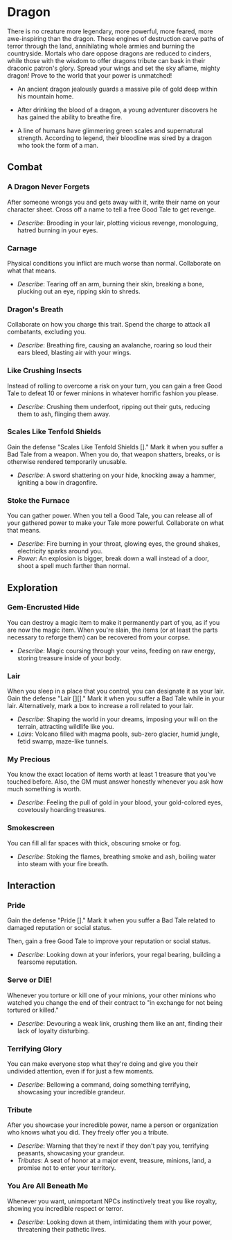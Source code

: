 # Dragon

There is no creature more legendary, more powerful, more feared, more awe-inspiring than the dragon. These engines of destruction carve paths of terror through the land, annihilating whole armies and burning the countryside. Mortals who dare oppose dragons are reduced to cinders, while those with the wisdom to offer dragons tribute can bask in their draconic patron's glory. Spread your wings and set the sky aflame, mighty dragon! Prove to the world that your power is unmatched!

* An ancient dragon jealously guards a massive pile of gold deep within his mountain home.

* After drinking the blood of a dragon, a young adventurer discovers he has gained the ability to breathe fire.

* A line of humans have glimmering green scales and supernatural strength. According to legend, their bloodline was sired by a dragon who took the form of a man.

## Combat

### A Dragon Never Forgets

After someone wrongs you and gets away with it, write their name on your character sheet. Cross off a name to tell a free Good Tale to get revenge.

* *Describe*: Brooding in your lair, plotting vicious revenge, monologuing, hatred burning in your eyes.

### Carnage

Physical conditions you inflict are much worse than normal. Collaborate on what that means.

* *Describe*: Tearing off an arm, burning their skin, breaking a bone, plucking out an eye, ripping skin to shreds.

### Dragon's Breath

Collaborate on how you charge this trait. Spend the charge to attack all combatants, excluding you.

* *Describe*: Breathing fire, causing an avalanche, roaring so loud their ears bleed, blasting air with your wings.

### Like Crushing Insects

Instead of rolling to overcome a risk on your turn, you can gain a free Good Tale to defeat 10 or fewer minions in whatever horrific fashion you please. 

* *Describe*: Crushing them underfoot, ripping out their guts, reducing them to ash, flinging them away.

### Scales Like Tenfold Shields

Gain the defense "Scales Like Tenfold Shields []." Mark it when you suffer a Bad Tale from a weapon. When you do, that weapon shatters, breaks, or is otherwise rendered temporarily unusable. 

* *Describe*: A sword shattering on your hide, knocking away a hammer, igniting a bow in dragonfire. 

### Stoke the Furnace

You can gather power. When you tell a Good Tale, you can release all of your gathered power to make your Tale more powerful. Collaborate on what that means.

* *Describe*: Fire burning in your throat, glowing eyes, the ground shakes, electricity sparks around you.
* *Power*: An explosion is bigger, break down a wall instead of a door, shoot a spell much farther than normal.

## Exploration

### Gem-Encrusted Hide

You can destroy a magic item to make it permanently part of you, as if you are now the magic item. When you're slain, the items (or at least the parts necessary to reforge them) can be recovered from your corpse.

* *Describe*: Magic coursing through your veins, feeding on raw energy, storing treasure inside of your body.

### Lair

When you sleep in a place that you control, you can designate it as your lair. Gain the defense "Lair [][]." Mark it when you suffer a Bad Tale while in your lair. Alternatively, mark a box to increase a roll related to your lair.

* *Describe*: Shaping the world in your dreams, imposing your will on the terrain, attracting wildlife like you.
* *Lairs*: Volcano filled with magma pools, sub-zero glacier, humid jungle, fetid swamp, maze-like tunnels.

### My Precious

You know the exact location of items worth at least 1 treasure that you've touched before. Also, the GM must answer honestly whenever you ask how much something is worth.

* *Describe*: Feeling the pull of gold in your blood, your gold-colored eyes, covetously hoarding treasures.

### Smokescreen

You can fill all far spaces with thick, obscuring smoke or fog. 

* *Describe*: Stoking the flames, breathing smoke and ash, boiling water into steam with your fire breath. 

## Interaction

### Pride

Gain the defense "Pride []." Mark it when you suffer a Bad Tale related to damaged reputation or social status. 

Then, gain a free Good Tale to improve your reputation or social status.

* *Describe*: Looking down at your inferiors, your regal bearing, building a fearsome reputation. 

### Serve or DIE!

Whenever you torture or kill one of your minions, your other minions who watched you change the end of their contract to "in exchange for not being tortured or killed." 

* *Describe*: Devouring a weak link, crushing them like an ant, finding their lack of loyalty disturbing.

### Terrifying Glory

You can make everyone stop what they're doing and give you their undivided attention, even if for just a few moments. 

* *Describe*: Bellowing a command, doing something terrifying, showcasing your incredible grandeur. 

### Tribute

After you showcase your incredible power, name a person or organization who knows what you did. They freely offer you a tribute.

* *Describe*: Warning that they're next if they don't pay you, terrifying peasants, showcasing your grandeur.
* *Tributes*: A seat of honor at a major event, treasure, minions, land, a promise not to enter your territory.

### You Are All Beneath Me

Whenever you want, unimportant NPCs instinctively treat you like royalty, showing you incredible respect or terror. 

* *Describe*: Looking down at them, intimidating them with your power, threatening their pathetic lives.


